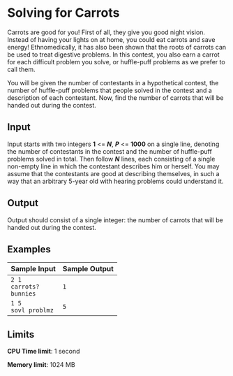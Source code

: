 # Solving for Carrots

Carrots are good for you! First of all, they give you good night vision. Instead of having your lights on at home, you could eat carrots and save energy! Ethnomedically, it has also been shown that the roots of carrots can be used to treat digestive problems. In this contest, you also earn a carrot for each difficult problem you solve, or huffle-puff problems as we prefer to call them.

You will be given the number of contestants in a hypothetical contest, the number of huffle-puff problems that people solved in the contest and a description of each contestant. Now, find the number of carrots that will be handed out during the contest.

## Input

Input starts with two integers **1** <= _**N**_, _**P**_ <= **1000** on a single line, denoting the number of contestants in the contest and the number of huffle-puff problems solved in total. Then follow _**N**_ lines, each consisting of a single non-empty line in which the contestant describes him or herself. You may assume that the contestants are good at describing themselves, in such a way that an arbitrary 5-year old with hearing problems could understand it.

## Output

Output should consist of a single integer: the number of carrots that will be handed out during the contest.

## Examples

Sample Input | Sample Output
-|-
`2 1`<br>`carrots?`<br>`bunnies` | `1`
`1 5`<br>`sovl problmz` | `5`

## Limits

**CPU Time limit**: 1 second

**Memory limit**: 1024 MB
